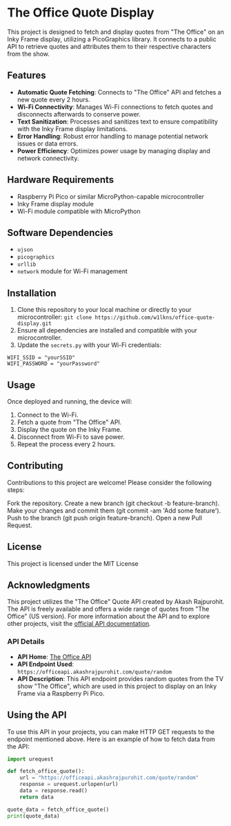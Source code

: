 # The Office Quote Display

This project is designed to fetch and display quotes from "The Office" on an Inky Frame display, utilizing a PicoGraphics library. It connects to a public API to retrieve quotes and attributes them to their respective characters from the show.

## Features

- **Automatic Quote Fetching**: Connects to "The Office" API and fetches a new quote every 2 hours.
- **Wi-Fi Connectivity**: Manages Wi-Fi connections to fetch quotes and disconnects afterwards to conserve power.
- **Text Sanitization**: Processes and sanitizes text to ensure compatibility with the Inky Frame display limitations.
- **Error Handling**: Robust error handling to manage potential network issues or data errors.
- **Power Efficiency**: Optimizes power usage by managing display and network connectivity.

## Hardware Requirements

- Raspberry Pi Pico or similar MicroPython-capable microcontroller
- Inky Frame display module
- Wi-Fi module compatible with MicroPython

## Software Dependencies

- `ujson`
- `picographics`
- `urllib`
- `network` module for Wi-Fi management

## Installation

1. Clone this repository to your local machine or directly to your microcontroller:
``` git clone https://github.com/w1lkns/office-quote-display.git ```
3. Ensure all dependencies are installed and compatible with your microcontroller.
4. Update the `secrets.py` with your Wi-Fi credentials:

```
WIFI_SSID = "yourSSID"
WIFI_PASSWORD = "yourPassword"
```

## Usage
Once deployed and running, the device will:

1. Connect to the Wi-Fi.
2. Fetch a quote from "The Office" API.
3. Display the quote on the Inky Frame.
4. Disconnect from Wi-Fi to save power.
5. Repeat the process every 2 hours.

## Contributing
Contributions to this project are welcome! Please consider the following steps:

Fork the repository.
Create a new branch (git checkout -b feature-branch).
Make your changes and commit them (git commit -am 'Add some feature').
Push to the branch (git push origin feature-branch).
Open a new Pull Request.

## License
This project is licensed under the MIT License

## Acknowledgments

This project utilizes the "The Office" Quote API created by Akash Rajpurohit. The API is freely available and offers a wide range of quotes from "The Office" (US version). For more information about the API and to explore other projects, visit the [official API documentation](https://officeapi.akashrajpurohit.com/).

### API Details

- **API Home**: [The Office API](https://officeapi.akashrajpurohit.com/)
- **API Endpoint Used**: `https://officeapi.akashrajpurohit.com/quote/random`
- **API Description**: This API endpoint provides random quotes from the TV show "The Office", which are used in this project to display on an Inky Frame via a Raspberry Pi Pico.

## Using the API

To use this API in your projects, you can make HTTP GET requests to the endpoint mentioned above. Here is an example of how to fetch data from the API:

```python
import urequest

def fetch_office_quote():
    url = "https://officeapi.akashrajpurohit.com/quote/random"
    response = urequest.urlopen(url)
    data = response.read()
    return data

quote_data = fetch_office_quote()
print(quote_data)
```

